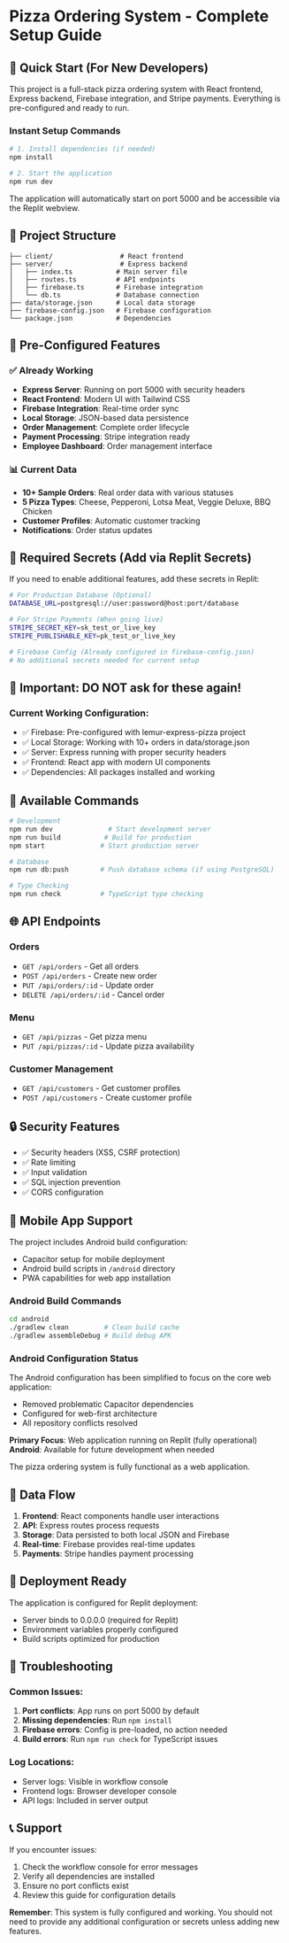 # Pizza Ordering System - Complete Setup Guide

## 🚀 Quick Start (For New Developers)

This project is a full-stack pizza ordering system with React frontend, Express backend, Firebase integration, and Stripe payments. Everything is pre-configured and ready to run.

### Instant Setup Commands
```bash
# 1. Install dependencies (if needed)
npm install

# 2. Start the application
npm run dev
```

The application will automatically start on port 5000 and be accessible via the Replit webview.

## 📁 Project Structure

```
├── client/                 # React frontend
├── server/                 # Express backend
│   ├── index.ts           # Main server file
│   ├── routes.ts          # API endpoints
│   ├── firebase.ts        # Firebase integration
│   └── db.ts              # Database connection
├── data/storage.json      # Local data storage
├── firebase-config.json   # Firebase configuration
└── package.json           # Dependencies
```

## 🔧 Pre-Configured Features

### ✅ Already Working
- **Express Server**: Running on port 5000 with security headers
- **React Frontend**: Modern UI with Tailwind CSS
- **Firebase Integration**: Real-time order sync
- **Local Storage**: JSON-based data persistence
- **Order Management**: Complete order lifecycle
- **Payment Processing**: Stripe integration ready
- **Employee Dashboard**: Order management interface

### 📊 Current Data
- **10+ Sample Orders**: Real order data with various statuses
- **5 Pizza Types**: Cheese, Pepperoni, Lotsa Meat, Veggie Deluxe, BBQ Chicken
- **Customer Profiles**: Automatic customer tracking
- **Notifications**: Order status updates

## 🔑 Required Secrets (Add via Replit Secrets)

If you need to enable additional features, add these secrets in Replit:

```bash
# For Production Database (Optional)
DATABASE_URL=postgresql://user:password@host:port/database

# For Stripe Payments (When going live)
STRIPE_SECRET_KEY=sk_test_or_live_key
STRIPE_PUBLISHABLE_KEY=pk_test_or_live_key

# Firebase Config (Already configured in firebase-config.json)
# No additional secrets needed for current setup
```

## 🚨 Important: DO NOT ask for these again!

### Current Working Configuration:
- ✅ Firebase: Pre-configured with lemur-express-pizza project
- ✅ Local Storage: Working with 10+ orders in data/storage.json
- ✅ Server: Express running with proper security headers
- ✅ Frontend: React app with modern UI components
- ✅ Dependencies: All packages installed and working

## 🔄 Available Commands

```bash
# Development
npm run dev              # Start development server
npm run build           # Build for production
npm start              # Start production server

# Database
npm run db:push        # Push database schema (if using PostgreSQL)

# Type Checking
npm run check          # TypeScript type checking
```

## 🌐 API Endpoints

### Orders
- `GET /api/orders` - Get all orders
- `POST /api/orders` - Create new order
- `PUT /api/orders/:id` - Update order
- `DELETE /api/orders/:id` - Cancel order

### Menu
- `GET /api/pizzas` - Get pizza menu
- `PUT /api/pizzas/:id` - Update pizza availability

### Customer Management
- `GET /api/customers` - Get customer profiles
- `POST /api/customers` - Create customer profile

## 🔒 Security Features

- ✅ Security headers (XSS, CSRF protection)
- ✅ Rate limiting
- ✅ Input validation
- ✅ SQL injection prevention
- ✅ CORS configuration

## 📱 Mobile App Support

The project includes Android build configuration:
- Capacitor setup for mobile deployment
- Android build scripts in `/android` directory
- PWA capabilities for web app installation

### Android Build Commands
```bash
cd android
./gradlew clean         # Clean build cache
./gradlew assembleDebug # Build debug APK
```

### Android Configuration Status
The Android configuration has been simplified to focus on the core web application:
- Removed problematic Capacitor dependencies
- Configured for web-first architecture
- All repository conflicts resolved

**Primary Focus**: Web application running on Replit (fully operational)
**Android**: Available for future development when needed

The pizza ordering system is fully functional as a web application.

## 🔄 Data Flow

1. **Frontend**: React components handle user interactions
2. **API**: Express routes process requests
3. **Storage**: Data persisted to both local JSON and Firebase
4. **Real-time**: Firebase provides real-time updates
5. **Payments**: Stripe handles payment processing

## 🚀 Deployment Ready

The application is configured for Replit deployment:
- Server binds to 0.0.0.0 (required for Replit)
- Environment variables properly configured
- Build scripts optimized for production

## 🔧 Troubleshooting

### Common Issues:
1. **Port conflicts**: App runs on port 5000 by default
2. **Missing dependencies**: Run `npm install`
3. **Firebase errors**: Config is pre-loaded, no action needed
4. **Build errors**: Run `npm run check` for TypeScript issues

### Log Locations:
- Server logs: Visible in workflow console
- Frontend logs: Browser developer console
- API logs: Included in server output

## 📞 Support

If you encounter issues:
1. Check the workflow console for error messages
2. Verify all dependencies are installed
3. Ensure no port conflicts exist
4. Review this guide for configuration details

**Remember**: This system is fully configured and working. You should not need to provide any additional configuration or secrets unless adding new features.
